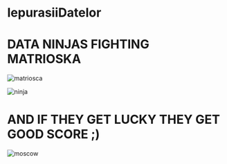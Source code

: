# IepurasiiDatelor

# DATA NINJAS     FIGHTING   MATRIOSKA 
 
![matriosca](https://cloud.githubusercontent.com/assets/7158671/25779342/5e0d24cc-331e-11e7-9720-670c39b54aa2.jpg)



![ninja](https://cloud.githubusercontent.com/assets/7158671/25779344/5e156272-331e-11e7-909e-71dca3564df8.png)


# AND  IF THEY  GET LUCKY  THEY   GET  GOOD SCORE  ;)

![moscow](https://cloud.githubusercontent.com/assets/7158671/25779343/5e0fa27e-331e-11e7-8199-25bd7027a5e4.jpg)


